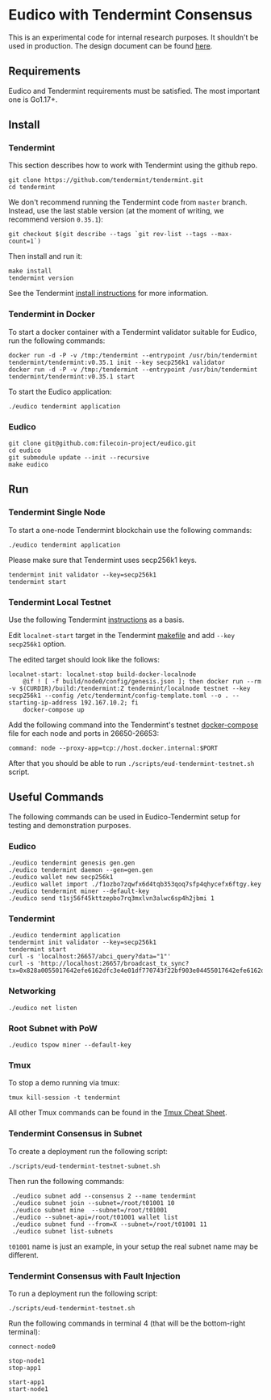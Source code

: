 # Eudico with Tendermint Consensus

This is an experimental code for internal research purposes. It shouldn't be used in production.
The design document can be found [here](https://hackmd.io/@consensuslab/SJg-BGBeq).

## Requirements
Eudico and Tendermint requirements must be satisfied.
The most important one is Go1.17+.

## Install

### Tendermint

This section describes how to work with Tendermint using the github repo.
```
git clone https://github.com/tendermint/tendermint.git
cd tendermint
```

We don't recommend running the Tendermint code from `master` branch.
Instead, use the last stable version (at the moment of writing, we recommend version `0.35.1`):
```
git checkout $(git describe --tags `git rev-list --tags --max-count=1`)
```

Then install and run it:
```
make install
tendermint version
```

See the Tendermint [install instructions](https://github.com/tendermint/tendermint/blob/master/docs/introduction/install.md) for more information.

### Tendermint in Docker

To start a docker container with a Tendermint validator suitable for Eudico, run the following commands:

```
docker run -d -P -v /tmp:/tendermint --entrypoint /usr/bin/tendermint tendermint/tendermint:v0.35.1 init --key secp256k1 validator
docker run -d -P -v /tmp:/tendermint --entrypoint /usr/bin/tendermint tendermint/tendermint:v0.35.1 start
```

To start the Eudico application:
```
./eudico tendermint application
```

### Eudico
```
git clone git@github.com:filecoin-project/eudico.git
cd eudico
git submodule update --init --recursive
make eudico
```

## Run

### Tendermint Single Node

To start a one-node Tendermint blockchain use the following commands:
```
./eudico tendermint application
```

Please make sure that Tendermint uses secp256k1 keys.

```
tendermint init validator --key=secp256k1
tendermint start
```

### Tendermint Local Testnet

Use the following Tendermint [instructions](https://github.com/tendermint/tendermint/blob/master/docs/tools/docker-compose.md) as a basis.

Edit `localnet-start` target in the Tendermint [makefile](https://github.com/tendermint/tendermint/blob/2ffb26260053c87e4b44c0d00063494d771dcfec/Makefile#L269-L271) and add `--key secp256k1` option.

The edited target should look like the follows:
```
localnet-start: localnet-stop build-docker-localnode
    @if ! [ -f build/node0/config/genesis.json ]; then docker run --rm -v $(CURDIR)/build:/tendermint:Z tendermint/localnode testnet --key secp256k1 --config /etc/tendermint/config-template.toml --o . --starting-ip-address 192.167.10.2; fi
    docker-compose up
```

Add the following command into the Tendermint's testnet [docker-compose](https://github.com/tendermint/tendermint/blob/master/docker-compose.yml) file for each node 
and ports in 26650-26653:

```
command: node --proxy-app=tcp://host.docker.internal:$PORT
```

After that you should be able to run `./scripts/eud-tendermint-testnet.sh` script.

## Useful Commands

The following commands can be used in Eudico-Tendermint setup for testing and demonstration purposes.

### Eudico

```
./eudico tendermint genesis gen.gen
./eudico tendermint daemon --gen=gen.gen
./eudico wallet new secp256k1
./eudico wallet import ./f1ozbo7zqwfx6d4tqb353qoq7sfp4qhycefx6ftgy.key
./eudico tendermint miner --default-key
./eudico send t1sj56f45kttzepbo7rq3mxlvn3alwc6sp4h2jbmi 1

```

###  Tendermint
```
./eudico tendermint application
tendermint init validator --key=secp256k1
tendermint start
curl -s 'localhost:26657/abci_query?data="1"'
curl -s 'http://localhost:26657/broadcast_tx_sync?tx=0x828a0055017642efe6162dfc3e4e01df770743f22bf903e04455017642efe6162dfc3e4e01df770743f22bf903e0440049000de0b6b3a76400001a00084873450018aef1bd44000187c600405842018172eb88f4f9a59a1e0f0b820d69681403b69a129daed4831729336c6534036b701e4b22572f19c3e89a7341fc4e435ae8b7accf75cf7b3d1e1200108af7640c01'

```

### Networking
```
./eudico net listen

```

### Root Subnet with PoW
```
./eudico tspow miner --default-key

```

### Tmux

To stop a demo running via tmux:
```
tmux kill-session -t tendermint
```

All other Tmux commands can be found in the [Tmux Cheat Sheet](https://tmuxcheatsheet.com/).

### Tendermint Consensus in Subnet

To create a deployment run the following script:
```
./scripts/eud-tendermint-testnet-subnet.sh
```

Then run the following commands:
```
 ./eudico subnet add --consensus 2 --name tendermint
 ./eudico subnet join --subnet=/root/t01001 10
 ./eudico subnet mine  --subnet=/root/t01001
 ./eudico --subnet-api=/root/t01001 wallet list
 ./eudico subnet fund --from=X --subnet=/root/t01001 11
 ./eudico subnet list-subnets
```

`t01001` name is just an example, in your setup the real subnet name may be different.

### Tendermint Consensus with Fault Injection

To run a deployment run the following script:
```
./scripts/eud-tendermint-testnet.sh
```

Run the following commands in terminal 4 (that will be the bottom-right terminal):
```
connect-node0

stop-node1
stop-app1

start-app1
start-node1
```
